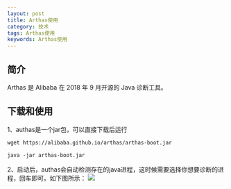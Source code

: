 ```yaml
---
layout: post
title: Arthas使用
category: 技术
tags: Arthas使用
keywords: Arthas使用
---
```


## 简介
Arthas 是 Alibaba 在 2018 年 9 月开源的 Java 诊断工具。

## 下载和使用
1、authas是一个jar包，可以直接下载后运行
```markdown
wget https://alibaba.github.io/arthas/arthas-boot.jar

java -jar arthas-boot.jar
```
2、启动后，authas会自动检测存在的java进程，这时候需要选择你想要诊断的进程，回车即可。如下图所示：
![](http://www.datuzi.vip/photos/arthas/1.png)

